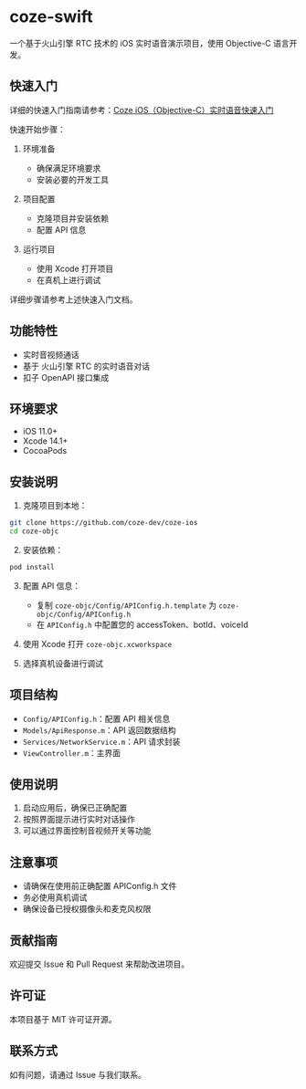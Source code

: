 # coze-swift

一个基于火山引擎 RTC 技术的 iOS 实时语音演示项目，使用 Objective-C 语言开发。

## 快速入门

详细的快速入门指南请参考：[Coze iOS（Objective-C）实时语音快速入门](https://bytedance.larkoffice.com/docx/C7ZKd2N9doyC7TxxtJac1sm8nie)

快速开始步骤：

1. 环境准备

   - 确保满足环境要求
   - 安装必要的开发工具

2. 项目配置

   - 克隆项目并安装依赖
   - 配置 API 信息

3. 运行项目
   - 使用 Xcode 打开项目
   - 在真机上进行调试

详细步骤请参考上述快速入门文档。

## 功能特性

- 实时音视频通话
- 基于 火山引擎 RTC 的实时语音对话
- 扣子 OpenAPI 接口集成

## 环境要求

- iOS 11.0+
- Xcode 14.1+
- CocoaPods

## 安装说明

1. 克隆项目到本地：

```bash
git clone https://github.com/coze-dev/coze-ios
cd coze-objc
```

2. 安装依赖：

```bash
pod install
```

3. 配置 API 信息：

   - 复制 `coze-objc/Config/APIConfig.h.template` 为 `coze-objc/Config/APIConfig.h`
   - 在 `APIConfig.h` 中配置您的 accessToken、botId、voiceId

4. 使用 Xcode 打开 `coze-objc.xcworkspace`
5. 选择真机设备进行调试

## 项目结构

- `Config/APIConfig.h`：配置 API 相关信息
- `Models/ApiResponse.m`：API 返回数据结构
- `Services/NetworkService.m`：API 请求封装
- `ViewController.m`：主界面

## 使用说明

1. 启动应用后，确保已正确配置
2. 按照界面提示进行实时对话操作
3. 可以通过界面控制音视频开关等功能

## 注意事项

- 请确保在使用前正确配置 APIConfig.h 文件
- 务必使用真机调试
- 确保设备已授权摄像头和麦克风权限

## 贡献指南

欢迎提交 Issue 和 Pull Request 来帮助改进项目。

## 许可证

本项目基于 MIT 许可证开源。

## 联系方式

如有问题，请通过 Issue 与我们联系。

